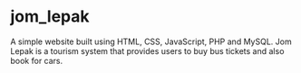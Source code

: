 # jom_lepak
A simple website built using HTML, CSS, JavaScript, PHP and MySQL. Jom Lepak is a tourism system that provides users to buy bus tickets and also book for cars.
